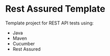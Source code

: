 # Rest Assured Template

Template project for REST API tests using:

- Java
- Maven
- Cucumber
- Rest Assured